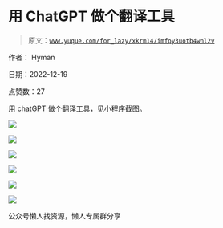 # 用 ChatGPT 做个翻译工具

> 原文：[`www.yuque.com/for_lazy/xkrm14/imfoy3uotb4wnl2v`](https://www.yuque.com/for_lazy/xkrm14/imfoy3uotb4wnl2v)



作者： Hyman



日期：2022-12-19



点赞数：27

<ne-card data-card-name="hr" data-card-type="block" id="BJdQN" data-event-boundary="card">

用 chatGPT 做个翻译工具，见小程序截图。



<ne-card data-card-name="image" data-card-type="inline" id="p9rnq" data-event-boundary="card">![](img/a1f561425a27df4bb3fb6f154eed8e1a.png)</ne-card>



<ne-card data-card-name="image" data-card-type="inline" id="YBv92" data-event-boundary="card">![](img/43e0b26a117db6405895ce0700422671.png)</ne-card>



<ne-card data-card-name="image" data-card-type="inline" id="wbp5i" data-event-boundary="card">![](img/224738471c50aafb7554c73e7df02e57.png)</ne-card>



<ne-card data-card-name="image" data-card-type="inline" id="jA4bc" data-event-boundary="card">![](img/29856bb8a27717a721cf9b2544df5396.png)</ne-card>



<ne-card data-card-name="image" data-card-type="inline" id="FZlB4" data-event-boundary="card">![](img/13a07c4c4e80b4cdc063fefe9fcb719c.png)</ne-card>



<ne-card data-card-name="image" data-card-type="inline" id="AVn68" data-event-boundary="card">![](img/02817c45f199b174aa467779212cce0c.png)</ne-card>

<ne-card data-card-name="hr" data-card-type="block" id="Ry06t" data-event-boundary="card">

公众号懒人找资源，懒人专属群分享

</ne-card></ne-card>